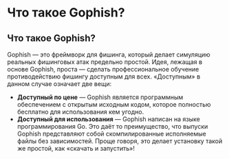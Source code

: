 # Что такое Gophish?

## Что такое Gophish?

Gophish — это фреймворк для фишинга, который делает симуляцию реальных фишинговых атак предельно простой. Идея, лежащая в основе Gophish, проста — сделать профессиональное обучение противодействию фишингу доступным для всех. «Доступным» в данном случае означает две вещи:

* **Доступный по цене** — Gophish является программным обеспечением с открытым исходным кодом, которое полностью бесплатно для использования кем угодно.
* **Доступный для использования** — Gophish написан на языке программирования Go. Это даёт то преимущество, что выпуски Gophish представляют собой скомпилированные исполняемые файлы без зависимостей. Проще говоря, это делает установку такой же простой, как «скачать и запустить»!

